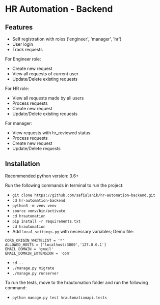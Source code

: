 HR Automation - Backend
=====================

Features
--------
 - Self registration with roles ('engineer', 'manager', 'hr')
 - User login
 - Track requests

For Engineer role:
 - Create new request
 - View all requests of current user
 - Update/Delete existing requests

For HR role:
 - View all requests made by all users
 - Process requests
 - Create new request
 - Update/Delete existing requests

For manager:
 - View requests with hr_reviewed status
 - Process requests
 - Create new request
 - Update/Delete requests

Installation
------------
Recommended python version: 3.6+

Run the following commands in terminal to run the project:

 - `git clone https://github.com/safiulanik/hr-automation-backend.git`
 - `cd hr-automation-backend`
 - `python3 -m venv venv`
 - `source venv/bin/activate`
 - `cd hrautomation`
 - `pip install -r requirements.txt`
 - `cd hrautomation`
 - Add `local_settings.py` with necessary variables; Demo file:

 ```
 CORS_ORIGIN_WHITELIST = '*'
 ALLOWED_HOSTS = ['localhost:3000','127.0.0.1']
 EMAIL_DOMAIN = 'gmail'
 EMAIL_DOMAIN_EXTENSION = 'com'

 ```

 - `cd ..`
 - `./manage.py migrate`
 - `./manage.py runserver`
 

To run the tests, move to the hrautomation folder and run the following command:
 - `python manage.py test hrautomationapi.tests`